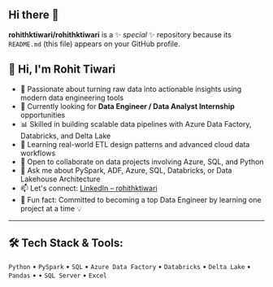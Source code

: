 ## Hi there 👋

**rohithktiwari/rohithktiwari** is a ✨ _special_ ✨ repository because its `README.md` (this file) appears on your GitHub profile.

## 👋 Hi, I'm Rohit Tiwari


- 🚀 Passionate about turning raw data into actionable insights using modern data engineering tools
- 🎯 Currently looking for **Data Engineer / Data Analyst Internship** opportunities  
- 📊 Skilled in building scalable data pipelines with Azure Data Factory, Databricks, and Delta Lake  
- 🌱 Learning real-world ETL design patterns and advanced cloud data workflows  
- 👯 Open to collaborate on data projects involving Azure, SQL, and Python  
- 💬 Ask me about PySpark, ADF, Azure, SQL, Databricks, or Data Lakehouse Architecture  
- 📫 Let's connect: [LinkedIn – rohithktiwari](https://www.linkedin.com/in/rohithktiwari/)  
- 🧠 Fun fact: Committed to becoming a top Data Engineer by learning one project at a time 💡  

---

## 🛠️ Tech Stack & Tools:
`Python` • `PySpark` • `SQL` • `Azure Data Factory` • `Databricks` • `Delta Lake` • `Pandas` •  • `SQL Server` • `Excel`



